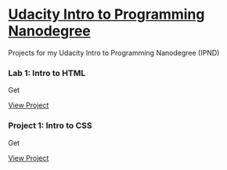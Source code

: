 <h1><a href="https://www.udacity.com/course/intro-to-programming-nanodegree--nd000">Udacity <i class="fal fa-angle-double-right"></i> Intro to Programming Nanodegree</a></h1>

Projects for my Udacity Intro to Programming Nanodegree (IPND)

<h3>Lab 1: Intro to HTML</h3>
<p>Get </p>
<a href="https://www.udacity.com/course/intro-to-programming-nanodegree--nd000">View Project</a>

<h3>Project 1: Intro to CSS</h3>
<p>Get<p>
<a href="https://www.udacity.com/course/intro-to-programming-nanodegree--nd000">View Project</a> 





